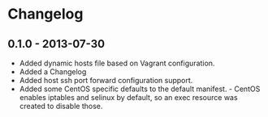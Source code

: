 # Changelog

## 0.1.0 - 2013-07-30

- Added dynamic hosts file based on Vagrant configuration.
- Added a Changelog
- Added host ssh port forward configuration support.
- Added some CentOS specific defaults to the default manifest.
      - CentOS enables iptables and selinux by default, so an exec resource was created to disable those.  
